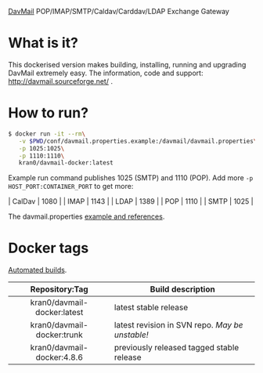 [DavMail](http://davmail.sourceforge.net/) POP/IMAP/SMTP/Caldav/Carddav/LDAP Exchange Gateway

# What is it?

This dockerised version makes building, installing, running and upgrading DavMail extremely easy.
The information, code and support: http://davmail.sourceforge.net/ .

# How to run?

```bash
$ docker run -it --rm\
   -v $PWD/conf/davmail.properties.example:/davmail/davmail.properties\
   -p 1025:1025\
   -p 1110:1110\
   kran0/davmail-docker:latest
```

Example run command publishes 1025 (SMTP) and 1110 (POP).
Add more `-p HOST_PORT:CONTAINER_PORT` to get more:

| CalDav | 1080 |
| IMAP   | 1143 |
| LDAP   | 1389 |
| POP    | 1110 |
| SMTP   | 1025 |

The davmail.properties [example and references](http://davmail.sourceforge.net/serversetup.html).

# Docker tags

[Automated builds](https://hub.docker.com/r/kran0/davmail-docker/tags/).

| Repository:Tag | Build description  |
|:-:|---|
| kran0/davmail-docker:latest | latest stable release                           |
| kran0/davmail-docker:trunk  | latest revision in SVN repo. *May be unstable!* |
| kran0/davmail-docker:4.8.6  | previously released tagged stable release       |
